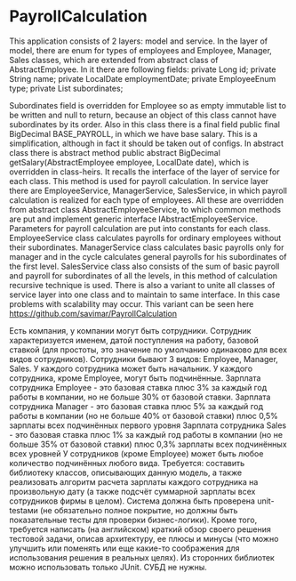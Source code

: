 # PayrollCalculation

This application consists of 2 layers: model and service.
In the layer of model, there are enum for types of employees and Employee, Manager, Sales classes, which are extended from abstract class of AbstractEmployee. In it there are following fields:
private Long id;
private String name;
private LocalDate employmentDate;
private EmployeeEnum type;
private List<AbstractEmployee> subordinates;

 Subordinates field is overridden for Employee so as empty immutable list to be written and null to return, because an object of this class cannot have subordinates by its order.
Also in this class there is a final field public final BigDecimal BASE_PAYROLL, in which we have base salary. This is a simplification, although in fact  it should be taken out of configs.
In abstract class there is abstract method 
public abstract BigDecimal getSalary(AbstractEmployee employee, LocalDate date),
which is overridden in class-heirs. It recalls the interface of the layer of service for each class. This method is used for payroll calculation.
In service layer there are EmployeeService, ManagerService, SalesService,  in which payroll calculation is realized for each type of employees. All these are overridden from abstract class  AbstractEmployeeService, to which common methods are put and implement generic interface IAbstractEmployeeService.
Parameters for payroll calculation are put into constants for each class. EmployeeService class calculates payrolls for ordinary employees without their subordinates. ManagerService class calculates basic payrolls only for manager and in the cycle calculates general payrolls for his subordinates of the first level. SalesService class also consists of the sum of basic payroll and payroll for subordinates of all the levels, in this method of calculation recursive technique is used.
There is also a variant to unite all classes of service layer into one class and to maintain to same interface. In this case problems with scalability may occur.  This variant can be seen here https://github.com/savimar/PayrollCalculation


Есть компания, у компании могут быть сотрудники. Сотрудник характеризуется именем, датой поступления на работу, базовой ставкой (для простоты, это значение по умолчанию одинаково для всех видов сотрудников).
Сотрудники бывают 3 видов: Employee, Manager, Sales. У каждого сотрудника может быть начальник. У каждого сотрудника, кроме Employee, могут быть подчинённые.
Зарплата сотрудника Employee - это базовая ставка плюс 3% за каждый год работы в компании, но не больше 30% от базовой ставки.
Зарплата сотрудника Manager - это базовая ставка плюс 5% за каждый год работы в компании (но не больше 40% от базовой ставки) плюс 0,5% зарплаты всех подчинённых первого уровня
Зарплата сотрудника Sales - это базовая ставка плюс 1% за каждый год работы в компании (но не больше 35% от базовой ставки) плюс 0,3% зарплаты всех подчинённых  всех уровней
У сотрудников (кроме Employee) может быть любое количество подчинённых любого вида.
Требуется: составить библиотеку классов, описывающих данную модель, а также реализовать алгоритм расчета зарплаты каждого сотрудника на произвольную дату (а также подсчёт суммарной зарплаты всех сотрудников фирмы в целом).
Система должна быть проверена unit-testами (не обязательно полное покрытие, но должны быть показательные тесты для проверки бизнес-логики).
Кроме того, требуется написать (на английском) краткий обзор своего решения тестовой задачи, описав архитектуру, ее плюсы и минусы (что можно улучшить или поменять или еще какие-то соображения для использования решения в реальных целях).
Из сторонних библиотек можно использовать только JUnit. СУБД не нужны.


